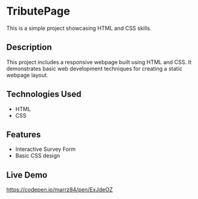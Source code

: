 # TributePage
This is a simple project showcasing HTML and CSS skills.

## Description
This project includes a responsive webpage built using HTML and CSS. It demonstrates basic web development techniques for creating a static webpage layout.

## Technologies Used
- HTML
- CSS

## Features
- Interactive Survey Form
- Basic CSS design

## Live Demo
https://codepen.io/marrz84/pen/ExJdeOZ
